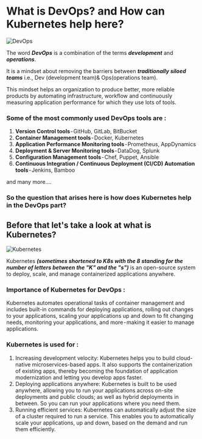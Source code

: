# What is DevOps? and How can Kubernetes help here?

![DevOps](https://intland.com/wp-content/uploads/2019/07/devops-infinity-1-1.png)

The word <b><i>DevOps</i></b> is a combination of the terms <b><i>development</b></i> and <b><i>operations</b></i>. <br>

It is a mindset about removing the barriers between <b><i>traditionally siloed teams</b></i> i.e., Dev (development team)& Ops(operations team). <br>

This mindset helps an organization to produce better, more reliable products by automating infrastructure, workflow and continuously measuring application performance for which they use lots of tools. <br>

### Some of the most commonly used DevOps tools are :
1. <b>Version Control tools</b> - GitHub, GitLab, BitBucket
2. <b>Container Management tools</b> - Docker, Kubernetes
3. <b>Application Performance Monitoring tools</b> - Prometheus, AppDynamics
4. <b>Deployment & Server Monitoring tools </b>- DataDog, Splunk
5. <b>Configuration Management tools</b> - Chef, Puppet, Ansible
6. <b>Continuous Integration / Continuous Deployment (CI/CD) Automation tools </b>- Jenkins, Bamboo 

and many more…. <br>

### So the question that arises here is how does Kubernetes help in the DevOps part? 

## Before that let's take a look at what is Kubernetes?

![Kubernetes](https://www.cloudsigma.com/wp-content/uploads/How-To-Create-a-Kubernetes-Cluster-Using-Kubeadm-on-Ubuntu-18.jpg)

Kubernetes <b><i>(sometimes shortened to K8s with the 8 standing for the number of letters between the "K" and the "s")</b></i> is an open-source system to deploy, scale, and manage containerized applications anywhere. <br>

### Importance of Kubernetes for DevOps :

Kubernetes automates operational tasks of container management and includes built-in commands for deploying applications, rolling out changes to your applications, scaling your applications up and down to fit changing needs, monitoring your applications, and more - making it easier to manage applications. <br>

### Kubernetes is used for :

1. Increasing development velocity: Kubernetes helps you to build cloud-native microservices-based apps. It also supports the containerization of existing apps, thereby becoming the foundation of application modernization and letting you develop apps faster.
2. Deploying applications anywhere: Kubernetes is built to be used anywhere, allowing you to run your applications across on-site deployments and public clouds; as well as hybrid deployments in between. So you can run your applications where you need them.
3. Running efficient services: Kubernetes can automatically adjust the size of a cluster required to run a service. This enables you to automatically scale your applications, up and down, based on the demand and run them efficiently.
